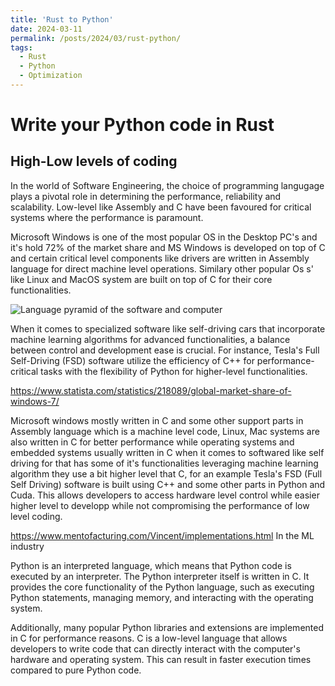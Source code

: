 ```yaml
---
title: 'Rust to Python'
date: 2024-03-11
permalink: /posts/2024/03/rust-python/
tags:
  - Rust
  - Python
  - Optimization
---
```


# Write your Python code in Rust

## High-Low levels of coding


In the world of Software Engineering, the choice of programming langugage plays a pivotal role in determining the performance, reliability and scalability. Low-level like Assembly and C have been favoured for critical systems where the performance is paramount.

Microsoft Windows is one of the most popular OS in the Desktop PC's and it's hold 72% of the market share and MS Windows is developed on top of C and certain critical level components like drivers are written in Assembly language for direct machine level operations. Similary other popular Os s' like Linux and MacOS system are built on top of C for their core functionalities.

![Language pyramid of the software and computer](https://i.im.ge/2024/03/17/RNhk60.lang-pyramid.png)


When it comes to specialized software like self-driving cars that incorporate machine learning algorithms for advanced functionalities, a balance between control and development ease is crucial. For instance, Tesla's Full Self-Driving (FSD) software utilize the efficiency of C++ for performance-critical tasks with the flexibility of Python for higher-level functionalities.

https://www.statista.com/statistics/218089/global-market-share-of-windows-7/

Microsoft windows mostly written in C and some other support parts in Assembly language which is a machine level code, Linux, Mac systems are also written in C for better performance while operating systems and embedded systems usually written in C when it comes to softwared like self driving for that has some of it's functionalities leveraging machine learning algorithm they use a bit higher level that C, for an example Tesla's FSD (Full Self Driving) software is built using C++ and some other parts in Python and Cuda. This allows developers to access hardware level control while easier higher level to developp while not compromising the performance of low level coding.

https://www.mentofacturing.com/Vincent/implementations.html
In the ML industry

Python is an interpreted language, which means that Python code is executed by an interpreter. The Python interpreter itself is written in C. It provides the core functionality of the Python language, such as executing Python statements, managing memory, and interacting with the operating system.

Additionally, many popular Python libraries and extensions are implemented in C for performance reasons. C is a low-level language that allows developers to write code that can directly interact with the computer's hardware and operating system. This can result in faster execution times compared to pure Python code.